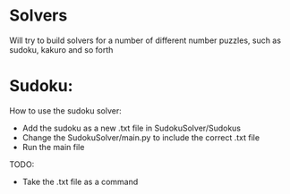 # Solvers
Will try to build solvers for a number of different number puzzles, such as sudoku, kakuro and so forth


# Sudoku:
How to use the sudoku solver:

- Add the sudoku as a new .txt file in SudokuSolver/Sudokus
- Change the SudokuSolver/main.py to include the correct .txt file
- Run the main file

TODO:
- Take the .txt file as a command
